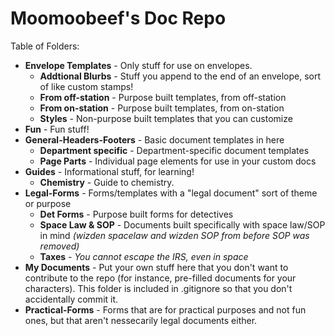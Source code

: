 # Moomoobeef's Doc Repo
Table of Folders:
- **Envelope Templates** - Only stuff for use on envelopes.
    - **Addtional Blurbs** - Stuff you append to the end of an envelope, sort of like custom stamps!
    - **From off-station** - Purpose built templates, from off-station
    - **From on-station** - Purpose built templates, from on-station
    - **Styles** - Non-purpose built templates that you can customize
- **Fun** - Fun stuff!
- **General-Headers-Footers** - Basic document templates in here
    - **Department specific** - Department-specific document templates
    - **Page Parts** - Individual page elements for use in your custom docs
- **Guides** - Informational stuff, for learning!
    - **Chemistry** - Guide to chemistry.
- **Legal-Forms** - Forms/templates with a "legal document" sort of theme or purpose
    - **Det Forms** - Purpose built forms for detectives
    - **Space Law & SOP** - Documents built specifically with space law/SOP in mind *(wizden spacelaw and wizden SOP from before SOP was removed)*
    - **Taxes** - *You cannot escape the IRS, even in space*
- **My Documents** - Put your own stuff here that you don't want to contribute to the repo (for instance, pre-filled documents for your characters). This folder is included in .gitignore so that you don't accidentally commit it.
- **Practical-Forms** - Forms that are for practical purposes and not fun ones, but that aren't nessecarily legal documents either.

